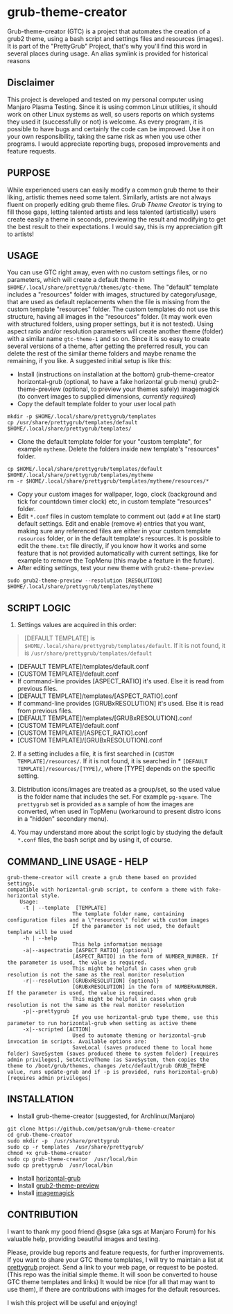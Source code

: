 # grub-theme-creator
Grub-theme-creator (GTC) is a project that automates the creation of a grub2 theme, using a bash script and settings files and resources (images).
It is part of the "PrettyGrub" Project, that's why you'll find this word in several places during usage. An alias symlink is provided for historical reasons

## Disclaimer
This project is developed and tested on my personal computer using Manjaro Plasma Testing. Since it is using common Linux utilities, it should work on other Linux systems as well, so users reports on which systems they used it (successfully or not) is welcome.
As every program, it is possible to have bugs and certainly the code can be improved. Use it on your own responsibility, taking the same risk as when you use other programs. I would appreciate reporting bugs, proposed improvements and feature requests.

## PURPOSE
While experienced users can easily modify a common grub theme to their liking, artistic themes need some talent. Similarly, artists are not always fluent on properly editing grub theme files.
*Grub Theme Creator* is trying to fill those gaps, letting talented artists and less talented (artistically) users create easily a theme in seconds, previewing the result and modifying to get the best result to their expectations.
I would say, this is my appreciation gift to artists!

## USAGE
You can use GTC right away, even with no custom settings files, or no parameters, which will create a default theme in `$HOME/.local/share/prettygrub/themes/gtc-theme`. The "default" template includes a "resources" folder with images, structured by category/usage, that are used as default replacements when the file is missing from the custom template "resources" folder. The custom templates do not use this structure, having all images in the "resources" folder. (It may work even with structured folders, using proper settings, but it is not tested). Using aspect ratio and/or resolution parameters will create another theme (folder) with a similar name `gtc-theme-1` and so on. Since it is so easy to create several versions of a theme, after getting the preferred result, you can delete the rest of the similar theme folders and maybe rename the remaining, if you like.
A suggested initial setup is like this:
* Install (instructions on installation at the bottom)
	grub-theme-creator
	horizontal-grub (optional, to have a fake horizontal grub menu)
	grub2-theme-preview (optional, to preview your themes safely)
	imagemagick (to convert images to supplied dimensions, *currently required*)
* Copy the default template folder to your user local path
```
mkdir -p $HOME/.local/share/prettygrub/templates
cp /usr/share/prettygrub/templates/default $HOME/.local/share/prettygrub/templates/
```
* Clone the default template folder for your "custom template", for example `mytheme`. Delete the folders inside new template's "resources" folder.
```
cp $HOME/.local/share/prettygrub/templates/default $HOME/.local/share/prettygrub/templates/mytheme
rm -r $HOME/.local/share/prettygrub/templates/mytheme/resources/*
```
* Copy your custom images for wallpaper, logo, clock (background and tick for countdown timer clock) etc, in custom template "resources" folder.
* Edit `*.conf` files in custom template to comment out (add `#` at line start) default settings. Edit and enable (remove `#`) entries that you want, making sure any referenced files are either in your custom template `resources` folder, or in the default template's resources. It is possible to edit the `theme.txt` file directly, if you know how it works and some feature that is not provided automatically with current settings, like for example to remove the TopMenu (this maybe a feature in the future).
* After editing settings, test your new theme with `grub2-theme-preview`
```
sudo grub2-theme-preview --resolution [RESOLUTION] $HOME/.local/share/prettygrub/templates/mytheme
```

## SCRIPT LOGIC
1. Settings values are acquired in this order:

> [DEFAULT TEMPLATE] is `$HOME/.local/share/prettygrub/templates/default`.
If it is not found, it is `/usr/share/prettygrub/templates/default`

* [DEFAULT TEMPLATE]/templates/default.conf
* [CUSTOM TEMPLATE]/default.conf
* If command-line provides [ASPECT_RATIO] it's used. Else it is read from previous files.
* [DEFAULT TEMPLATE]/templates/[ASPECT_RATIO].conf
* If command-line provides [GRUBxRESOLUTION] it's used. Else it is read from previous files.
* [DEFAULT TEMPLATE]/templates/[GRUBxRESOLUTION].conf
* [CUSTOM TEMPLATE]/default.conf
* [CUSTOM TEMPLATE]/[ASPECT_RATIO].conf
* [CUSTOM TEMPLATE]/[GRUBxRESOLUTION].conf

2. If a setting includes a file, it is first searched in `[CUSTOM TEMPLATE]/resources/`. If it is not found, it is searched in * `[DEFAULT TEMPLATE]/resources/[TYPE]/`, where [TYPE] depends on the specific setting.

3. Distribution icons/images are treated as a group/set, so the used value is the folder name that includes the set. For example `pg-square`. The `prettygrub` set is provided as a sample of how the images are converted, when used in TopMenu (workaround to present distro icons in a "hidden" secondary menu).

4. You may understand more about the script logic by studying the default `*.conf` files, the bash script and by using it, of course.

## COMMAND_LINE USAGE - HELP
```
grub-theme-creator will create a grub theme based on provided settings,
compatible with horizontal-grub script, to conform a theme with fake-horizontal style.
    Usage:
     -t | --template  [TEMPLATE]
                     The template folder name, containing configuration files and a \"resources\" folder with custom images
                     If the parameter is not used, the default template will be used
     -h | --help
                     This help information message
     -a|--aspectratio [ASPECT_RATIO] {optional}
                     [ASPECT_RATIO] in the form of NUMBER_NUMBER. If the parameter is used, the value is required.
                     This might be helpful in cases when grub resolution is not the same as the real monitor resolution
     -r|--resolution [GRUBxRESOLUTION] {optional}
                     [GRUBxRESOLUTION] in the form of NUMBERxNUMBER. If the parameter is used, the value is required.
                     This might be helpful in cases when grub resolution is not the same as the real monitor resolution
     -p|--prettygrub
                     If you use horizontal-grub type theme, use this parameter to run horizontal-grub when setting as active theme
     -x|--scripted [ACTION]
                     Used to automate theming or horizontal-grub invocation in scripts. Available options are:
                     SaveLocal (saves produced theme to local home folder) SaveSystem (saves produced theme to system folder) [requires admin privileges], SetActiveTheme (as SaveSystem, then copies the theme to /boot/grub/themes, changes /etc/default/grub GRUB_THEME value, runs update-grub and if -p is provided, runs horizontal-grub) [requires admin privileges]
```

## INSTALLATION
* Install grub-theme-creator (suggested, for Archlinux/Manjaro)
```
git clone https://github.com/petsam/grub-theme-creator
cd grub-theme-creator
sudo mkdir -p  /usr/share/prettygrub
sudo cp -r templates  /usr/share/prettygrub/
chmod +x grub-theme-creator
sudo cp grub-theme-creator  /usr/local/bin
sudo cp prettygrub  /usr/local/bin
```
* Install [horizontal-grub](https://github.com/petsam/horizontal-grub)
* Install [grub2-theme-preview](https://github.com/hartwork/grub2-theme-preview)
* Install [imagemagick](https://www.imagemagick.org/)

## CONTRIBUTION
I want to thank my good friend @sgse (aka sgs at Manjaro Forum) for his valuable help, providing beautiful images and testing.

Please, provide bug reports and feature requests, for further improvements.
If you want to share your GTC theme templates, I will try to maintain a list at [prettygrub](https://github.com/petsam/prettygrub) project. Send a link to your web page, or request to be posted. (This repo was the initial simple theme. It will soon be converted to house GTC theme templates and links)
It would be nice (for all that may want to use them), if there are contributions with images for the default resources.

I wish this project will be useful and enjoying!
